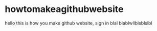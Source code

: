 # howtomakeagithubwebsite

hello this is how you make github website, sign in blal blablwllblsblslbl
